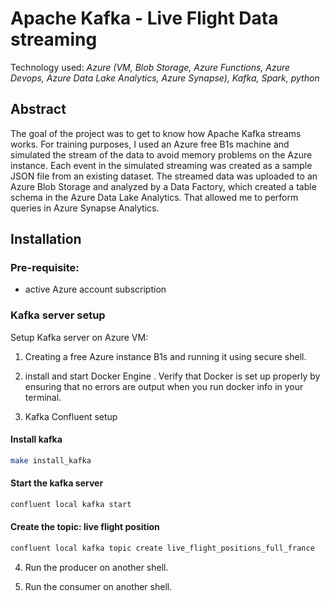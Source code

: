 # Apache Kafka - Live Flight Data streaming

Technology used: *Azure (VM, Blob Storage, Azure Functions, Azure Devops, Azure Data Lake Analytics, Azure Synapse), Kafka, Spark, python*

## Abstract

The goal of the project was to get to know how Apache Kafka streams works. For training purposes, I used an Azure free B1s machine and simulated the stream of the data to avoid memory problems on the Azure instance. Each event in the simulated streaming was created as a sample JSON file from an existing dataset. The streamed data was uploaded to an Azure Blob Storage and analyzed by a Data Factory, which created a table schema in the Azure Data Lake Analytics. That allowed me to perform queries in Azure Synapse Analytics.

## Installation

### Pre-requisite:
* active Azure account subscription

### Kafka server setup
Setup Kafka server on Azure VM:

1. Creating a free Azure instance B1s and running it using secure shell.

2. install and start Docker Engine . Verify that Docker is set up properly by ensuring that no errors are output when you run docker info in your terminal.

3. Kafka Confluent setup
#### Install kafka
```bash
make install_kafka
```
#### Start the kafka server
```bash
confluent local kafka start
```

#### Create the topic: live flight position 
```bash
confluent local kafka topic create live_flight_positions_full_france
```

4. Run the producer on another shell.

5. Run the consumer on another shell.


